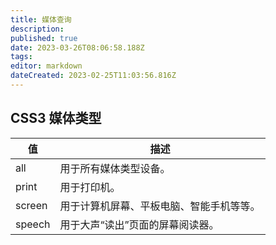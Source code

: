 ```yaml
---
title: 媒体查询
description: 
published: true
date: 2023-03-26T08:06:58.188Z
tags: 
editor: markdown
dateCreated: 2023-02-25T11:03:56.816Z
---
```


## CSS3 媒体类型

| 值     | 描述                                     |
| -------- | ------------------------------------------ |
| all    | 用于所有媒体类型设备。                   |
| print  | 用于打印机。                             |
| screen | 用于计算机屏幕、平板电脑、智能手机等等。 |
| speech | 用于大声“读出”页面的屏幕阅读器。       |